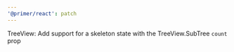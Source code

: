 ```yaml
---
'@primer/react': patch
---
```


TreeView: Add support for a skeleton state with the TreeView.SubTree `count` prop
